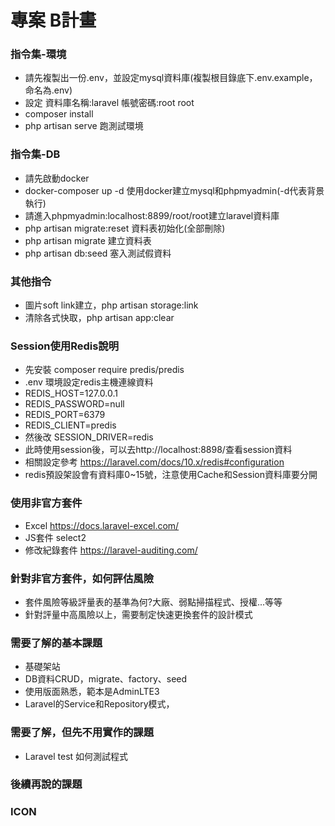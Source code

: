 # 專案 B計畫

### 指令集-環境
- 請先複製出一份.env，並設定mysql資料庫(複製根目錄底下.env.example，命名為.env)
- 設定 資料庫名稱:laravel 帳號密碼:root root
- composer install
- php artisan serve 跑測試環境

### 指令集-DB
- 請先啟動docker
- docker-composer up -d 使用docker建立mysql和phpmyadmin(-d代表背景執行)
- 請進入phpmyadmin:localhost:8899/root/root建立laravel資料庫
- php artisan migrate:reset 資料表初始化(全部刪除)
- php artisan migrate 建立資料表
- php artisan db:seed 塞入測試假資料

### 其他指令
- 圖片soft link建立，php artisan storage:link
- 清除各式快取，php artisan app:clear

### Session使用Redis說明
- 先安裝 composer require predis/predis
- .env 環境設定redis主機連線資料 
- REDIS_HOST=127.0.0.1
- REDIS_PASSWORD=null
- REDIS_PORT=6379
- REDIS_CLIENT=predis
- 然後改 SESSION_DRIVER=redis
- 此時使用session後，可以去http://localhost:8898/查看session資料
- 相關設定參考 https://laravel.com/docs/10.x/redis#configuration
- redis預設架設會有資料庫0~15號，注意使用Cache和Session資料庫要分開

### 使用非官方套件
- Excel https://docs.laravel-excel.com/
- JS套件 select2
- 修改紀錄套件 https://laravel-auditing.com/

### 針對非官方套件，如何評估風險
- 套件風險等級評量表的基準為何?大廠、弱點掃描程式、授權...等等
- 針對評量中高風險以上，需要制定快速更換套件的設計模式

### 需要了解的基本課題
- 基礎架站
- DB資料CRUD，migrate、factory、seed
- 使用版面熟悉，範本是AdminLTE3
- Laravel的Service和Repository模式，

### 需要了解，但先不用實作的課題
- Laravel test 如何測試程式

### 後續再說的課題


### ICON
